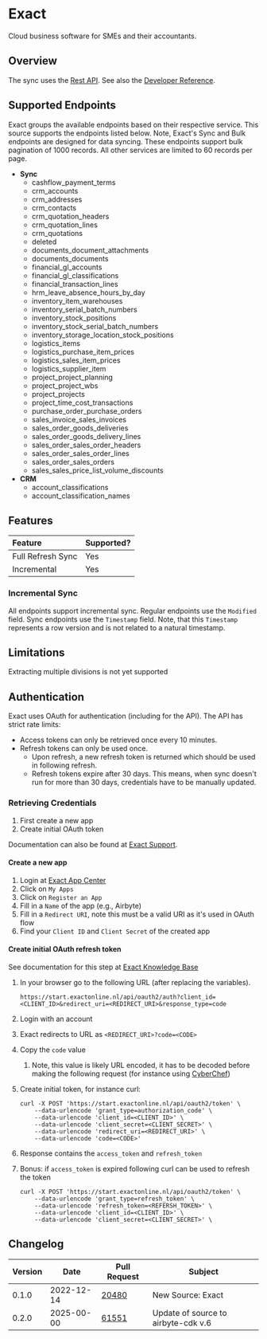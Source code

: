 # Exact

Cloud business software for SMEs and their accountants.

## Overview

The sync uses the [Rest API](https://start.exactonline.nl/docs/HlpRestAPIResources.aspx?SourceAction=10). See also
the [Developer Reference](https://support.exactonline.com/community/s/knowledge-base#All-All-DNO-Content-gettingstarted).

## Supported Endpoints

Exact groups the available endpoints based on their respective service. This source supports the endpoints listed below.
Note, Exact's Sync and Bulk endpoints are designed for data syncing. These endpoints support bulk pagination of 1000
records. All other services are limited to 60 records per page.

- **Sync**
    - cashflow_payment_terms
    - crm_accounts
    - crm_addresses
    - crm_contacts
    - crm_quotation_headers
    - crm_quotation_lines
    - crm_quotations
    - deleted
    - documents_document_attachments
    - documents_documents
    - financial_gl_accounts
    - financial_gl_classifications
    - financial_transaction_lines
    - hrm_leave_absence_hours_by_day
    - inventory_item_warehouses
    - inventory_serial_batch_numbers
    - inventory_stock_positions
    - inventory_stock_serial_batch_numbers
    - inventory_storage_location_stock_positions
    - logistics_items
    - logistics_purchase_item_prices
    - logistics_sales_item_prices
    - logistics_supplier_item
    - project_project_planning
    - project_project_wbs
    - project_projects
    - project_time_cost_transactions
    - purchase_order_purchase_orders
    - sales_invoice_sales_invoices
    - sales_order_goods_deliveries
    - sales_order_goods_delivery_lines
    - sales_order_sales_order_headers
    - sales_order_sales_order_lines
    - sales_order_sales_orders
    - sales_sales_price_list_volume_discounts
- **CRM**
    - account_classifications
    - account_classification_names

## Features

| Feature           | Supported? |
|:------------------|:-----------|
| Full Refresh Sync | Yes        |
| Incremental       | Yes        |

### Incremental Sync

All endpoints support incremental sync. Regular endpoints use the `Modified` field. Sync endpoints use the `Timestamp`
field. Note, that this `Timestamp` represents a row version and is not related to a natural timestamp.

## Limitations

Extracting multiple divisions is not yet supported

## Authentication

Exact uses OAuth for authentication (including for the API). The API has strict rate limits:

- Access tokens can only be retrieved once every 10 minutes.
- Refresh tokens can only be used once.
    - Upon refresh, a new refresh token is returned which should be used in following refresh.
    - Refresh tokens expire after 30 days. This means, when sync doesn't run for more than 30 days, credentials have to
      be manually updated.

### Retrieving Credentials

1. First create a new app
2. Create initial OAuth token

Documentation can also be found
at [Exact Support](https://support.exactonline.com/community/s/knowledge-base#All-All-DNO-Content-oauth-eol-oauth-dev-impleovervw).

#### Create a new app

1. Login at [Exact App Center](https://apps.exactonline.com)
2. Click on `My Apps`
3. Click on `Register an App`
4. Fill in a `Name` of the app (e.g., Airbyte)
5. Fill in a `Redirect URI`, note this must be a valid URI as it's used in OAuth flow
6. Find your `Client ID` and `Client Secret` of the created app

#### Create initial OAuth refresh token

See documentation for this step
at [Exact Knowledge Base](https://support.exactonline.com/community/s/knowledge-base#All-All-DNO-Content-oauth-eol-oauth-devstep2)

1. In your browser go to the following URL (after replacing the variables).

   `https://start.exactonline.nl/api/oauth2/auth?client_id=<CLIENT_ID>&redirect_uri=<REDIRECT_URI>&response_type=code`

2. Login with an account
3. Exact redirects to URL as `<REDIRECT_URI>?code=<CODE>`
4. Copy the `code` value
    1. Note, this value is likely URL encoded, it has to be decoded before making the following request (for instance
       using [CyberChef](https://cyberchef.org/#recipe=URL_Decode()))
5. Create initial token, for instance curl:

    ```
    curl -X POST 'https://start.exactonline.nl/api/oauth2/token' \
        --data-urlencode 'grant_type=authorization_code' \
        --data-urlencode 'client_id=<CLIENT_ID>' \
        --data-urlencode 'client_secret=<CLIENT_SECRET>' \
        --data-urlencode 'redirect_uri=<REDIRECT_URI>' \
        --data-urlencode 'code=<CODE>'
    ```

6. Response contains the `access_token` and `refresh_token`
7. Bonus: if `access_token` is expired following curl can be used to refresh the token

    ```
    curl -X POST 'https://start.exactonline.nl/api/oauth2/token' \
        --data-urlencode 'grant_type=refresh_token' \
        --data-urlencode 'refresh_token=<REFERSH_TOKEN>' \
        --data-urlencode 'client_id=<CLIENT_ID>' \
        --data-urlencode 'client_secret=<CLIENT_SECRET>' \
    ```

## Changelog

| Version | Date       | Pull Request                                              | Subject                             |
|---------|------------|-----------------------------------------------------------|-------------------------------------|
| 0.1.0   | 2022-12-14 | [20480](https://github.com/airbytehq/airbyte/pull/20480)  | New Source: Exact                   | 
| 0.2.0   | 2025-00-00 | [61551](https://github.com/airbytehq/airbyte/pull/61551)  | Update of source to airbyte-cdk v.6 |
